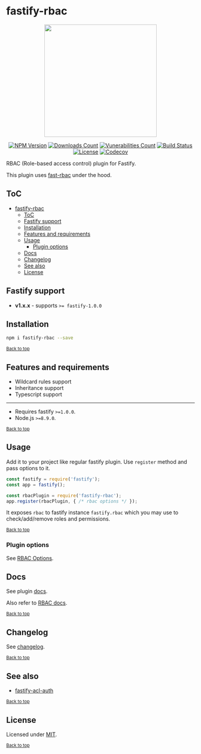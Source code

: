# fastify-rbac

<div align="center">
  <img src="https://gitlab.com/m03geek/fast-rbac/raw/master/rbac.logo.svg" width="300" height="auto"/>

[![NPM Version](https://img.shields.io/npm/v/fastify-rbac.svg)](https://www.npmjs.com/package/fastify-rbac)
[![Downloads Count](https://img.shields.io/npm/dm/fastify-rbac.svg)](https://www.npmjs.com/package/fastify-rbac)
[![Vunerabilities Count](https://snyk.io/test/npm/fastify-rbac/badge.svg)](https://www.npmjs.com/package/fastify-rbac)
[![Build Status](https://gitlab.com/m03geek/fastify-rbac/badges/master/pipeline.svg)](https://gitlab.com/m03geek/fastify-rbac/commits/master)
[![License](https://img.shields.io/npm/l/fastify-rbac.svg)](https://gitlab.com/m03geek/fastify-rbac/blob/master/LICENSE)
[![Codecov](https://img.shields.io/codecov/c/gl/m03geek/fast-rbac.svg)](https://codecov.io/gl/m03geek/fast-rbac)
<!-- [![Coverage Status](https://gitlab.com/m03geek/fastify-rbac/badges/master/coverage.svg)](https://gitlab.com/m03geek/fastify-rbac/commits/master) -->
</div>

RBAC (Role-based access control) plugin for Fastify.

This plugin uses [fast-rbac](https://gitlab.com/m03geek/fast-rbac/) under the hood.

## ToC
- [fastify-rbac](#fastify-rbac)
  - [ToC](#toc)
  - [Fastify support](#fastify-support)
  - [Installation](#installation)
  - [Features and requirements](#features-and-requirements)
  - [Usage](#usage)
    - [Plugin options](#plugin-options)
  - [Docs](#docs)
  - [Changelog](#changelog)
  - [See also](#see-also)
  - [License](#license)

## Fastify support

- **v1.x.x** - supports `>= fastify-1.0.0`

## Installation

```sh
npm i fastify-rbac --save
```

<sub>[Back to top](#toc)</sub>

## Features and requirements

* Wildcard rules support
* Inheritance support
* Typescript support

--- 

* Requires fastify `>=1.0.0`.
* Node.js `>=8.9.0`.

<sub>[Back to top](#toc)</sub>

## Usage

Add it to your project like regular fastify plugin. Use `register` method and pass options to it.

```js
const fastify = require('fastify');
const app = fastify();

const rbacPlugin = require('fastify-rbac');
app.register(rbacPlugin, { /* rbac options */ });
```

It exposes `rbac` to fastify instance `fastify.rbac` which you may use to check/add/remove roles and permissions.


<sub>[Back to top](#toc)</sub>

### Plugin options

See [RBAC Options](https://gitlab.com/m03geek/fast-rbac/blob/master/docs/interfaces/rbac.options.md).

## Docs

See plugin [docs](docs/README.md). 

Also refer to [RBAC docs](https://gitlab.com/m03geek/fast-rbac/blob/master/docs/README.md).

<sub>[Back to top](#toc)</sub>

## Changelog

See [changelog](CHANGELOG.md).

<sub>[Back to top](#toc)</sub>

## See also

* [fastify-acl-auth](https://www.npmjs.com/package/fastify-acl-auth)

<sub>[Back to top](#toc)</sub>

## License

Licensed under [MIT](./LICENSE).

<sub>[Back to top](#toc)</sub>

